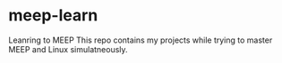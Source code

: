 # meep-learn
Leanring to MEEP
This repo contains my projects while trying to master MEEP and Linux simulatneously.
